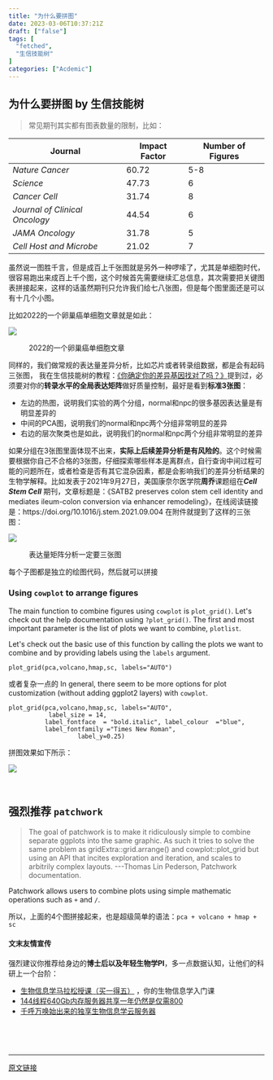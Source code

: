 ```yaml
---
title: "为什么要拼图"
date: 2023-03-06T10:37:21Z
draft: ["false"]
tags: [
  "fetched",
  "生信技能树"
]
categories: ["Acdemic"]
---
```

为什么要拼图 by 生信技能树
------
<div><section data-tool="mdnice编辑器" data-website="https://www.mdnice.com"><blockquote data-tool="mdnice编辑器"><p>常见期刊其实都有图表数量的限制，比如：</p></blockquote><section data-tool="mdnice编辑器"><table><thead><tr><th>Journal</th><th>Impact Factor</th><th>Number of Figures</th></tr></thead><tbody><tr><td><em>Nature Cancer</em></td><td>60.72</td><td>5-8</td></tr><tr><td><em>Science</em></td><td>47.73</td><td>6</td></tr><tr><td><em>Cancer Cell</em></td><td>31.74</td><td>8</td></tr><tr><td><em>Journal of Clinical Oncology</em></td><td>44.54</td><td>6</td></tr><tr><td><em>JAMA Oncology</em></td><td>31.78</td><td>5</td></tr><tr><td><em>Cell Host and Microbe</em></td><td>21.02</td><td>7</td></tr></tbody></table></section><p data-tool="mdnice编辑器">虽然说一图胜千言，但是成百上千张图就是另外一种啰嗦了，尤其是单细胞时代，很容易跑出来成百上千个图，这个时候首先需要继续汇总信息，其次需要把关键图表拼接起来，这样的话虽然期刊只允许我们给七八张图，但是每个图里面还是可以有十几个小图。</p><p data-tool="mdnice编辑器">比如2022的一个卵巢癌单细胞文章就是如此：</p><p><img data-galleryid="" data-ratio="0.9106002554278416" data-s="300,640" data-src="https://mmbiz.qpic.cn/mmbiz_png/cZNhZQ6j4wxaextb1mu4W49QwuliaZ8xAibbzqjibWOT07I4H9TMHerV0dJ2z4xqOh0vAeTr7e4gtIxtIHkzibGY2g/640?wx_fmt=png" data-type="png" data-w="1566" src="https://mmbiz.qpic.cn/mmbiz_png/cZNhZQ6j4wxaextb1mu4W49QwuliaZ8xAibbzqjibWOT07I4H9TMHerV0dJ2z4xqOh0vAeTr7e4gtIxtIHkzibGY2g/640?wx_fmt=png"></p><figure data-tool="mdnice编辑器"><figcaption>2022的一个卵巢癌单细胞文章</figcaption></figure><p data-tool="mdnice编辑器">同样的，我们做常规的表达量差异分析，比如芯片或者转录组数据，都是会有起码三张图， 我在生信技能树的教程：<a href="https://mp.weixin.qq.com/s?__biz=MzAxMDkxODM1Ng==&amp;mid=2247491228&amp;idx=1&amp;sn=34fed09dec0f8c27bd408ba8476d9133&amp;scene=21#wechat_redirect" data-linktype="2">《你确定你的差异基因找对了吗？》</a>提到过，必须要对你的<strong>转录水平的全局表达矩阵</strong>做好质量控制，最好是看到<strong>标准3张图</strong>：</p><ul data-tool="mdnice编辑器"><li><section>左边的热图，说明我们实验的两个分组，normal和npc的很多基因表达量是有明显差异的</section></li><li><section>中间的PCA图，说明我们的normal和npc两个分组非常明显的差异</section></li><li><section>右边的层次聚类也是如此，说明我们的normal和npc两个分组非常明显的差异</section></li></ul><p data-tool="mdnice编辑器">如果分组在3张图里面体现不出来，<strong>实际上后续差异分析是有风险的</strong>。这个时候需要根据你自己不合格的3张图，仔细探索哪些样本是离群点，自行查询中间过程可能的问题所在，或者检查是否有其它混杂因素，都是会影响我们的差异分析结果的生物学解释。比如发表于2021年9月27日，美国康奈尔医学院<strong>周乔</strong>课题组在<em><strong>Cell Stem Cell</strong></em> 期刊，文章标题是：《SATB2 preserves colon stem cell identity and mediates ileum-colon conversion via enhancer remodeling》，在线阅读链接 是：https://doi.org/10.1016/j.stem.2021.09.004 在附件就提到了这样的三张图：</p><p><img data-galleryid="" data-ratio="0.36631779257849667" data-s="300,640" data-src="https://mmbiz.qpic.cn/mmbiz_png/cZNhZQ6j4wxaextb1mu4W49QwuliaZ8xACQzQZAqNicR78GTwsOmfz6pRS9W8a4cDJnDmzW33gTicm14z2K1ibJIjg/640?wx_fmt=png" data-type="png" data-w="2102" src="https://mmbiz.qpic.cn/mmbiz_png/cZNhZQ6j4wxaextb1mu4W49QwuliaZ8xACQzQZAqNicR78GTwsOmfz6pRS9W8a4cDJnDmzW33gTicm14z2K1ibJIjg/640?wx_fmt=png"></p><figure data-tool="mdnice编辑器"><figcaption>表达量矩阵分析一定要三张图</figcaption></figure><p data-tool="mdnice编辑器">每个子图都是独立的绘图代码，然后就可以拼接</p><h3 data-tool="mdnice编辑器"><span></span>Using <code>cowplot</code> to arrange figures<span></span></h3><p data-tool="mdnice编辑器">The main function to combine figures using <code>cowplot</code> is <code>plot_grid()</code>. Let's check out the help documentation using <code>?plot_grid()</code>. The first and most important parameter is the list of plots we want to combine, <code>plotlist</code>.</p><p data-tool="mdnice编辑器">Let's check out the basic use of this function by calling the plots we want to combine and by providing labels using the <code>labels</code> argument.</p><pre data-tool="mdnice编辑器"><span></span><code>plot_grid(pca,volcano,hmap,sc, labels=<span>"AUTO"</span>)<br></code></pre><p data-tool="mdnice编辑器">或者复杂一点的 In general, there seem to be more options for plot customization (without adding ggplot2 layers) with <code>cowplot</code>.</p><pre data-tool="mdnice编辑器"><span></span><code>plot_grid(pca,volcano,hmap,sc, labels=<span>"AUTO"</span>,<br>           label_size = 14, <br>          label_fontface  = <span>"bold.italic"</span>, label_colour  =<span>"blue"</span>,<br>          label_fontfamily =<span>"Times New Roman"</span>,<br>                   label_y=0.25)<br></code></pre><p data-tool="mdnice编辑器">拼图效果如下所示：</p><p><img data-galleryid="" data-ratio="0.977088948787062" data-s="300,640" data-src="https://mmbiz.qpic.cn/mmbiz_png/cZNhZQ6j4wxaextb1mu4W49QwuliaZ8xAwIIlABs3juicZ0I8XhWYR0iaouI3PLFIf9kjHo966tZVW09O7IbBVtSg/640?wx_fmt=png" data-type="png" data-w="1484" src="https://mmbiz.qpic.cn/mmbiz_png/cZNhZQ6j4wxaextb1mu4W49QwuliaZ8xAwIIlABs3juicZ0I8XhWYR0iaouI3PLFIf9kjHo966tZVW09O7IbBVtSg/640?wx_fmt=png"></p><figure data-tool="mdnice编辑器"><figcaption> </figcaption></figure><h2 data-tool="mdnice编辑器"><span></span>强烈推荐 <code>patchwork</code></h2><blockquote data-tool="mdnice编辑器"><p>The goal of patchwork is to make it ridiculously simple to combine separate ggplots into the same graphic. As such it tries to solve the same problem as gridExtra::grid.arrange() and cowplot::plot_grid but using an API that incites exploration and iteration, and scales to arbitrily complex layouts. ---Thomas Lin Pederson, Patchwork documentation.</p></blockquote><p data-tool="mdnice编辑器">Patchwork allows users to combine plots using simple mathematic operations such as <code>+</code> and <code>/</code>.</p><p data-tool="mdnice编辑器">所以，上面的4个图拼接起来，也是超级简单的语法：<code>pca + volcano + hmap + sc</code></p></section><h4 data-tool="mdnice编辑器">文末友情宣传</h4><p data-tool="mdnice编辑器">强烈建议你推荐给身边的<strong>博士后以及年轻生物学PI</strong>，多一点数据认知，让他们的科研上一个台阶：</p><ul data-tool="mdnice编辑器"><li><section><a href="http://mp.weixin.qq.com/s?__biz=MzAxMDkxODM1Ng==&amp;mid=2247519543&amp;idx=1&amp;sn=b9290a55d50c038bcc6e97d53a88b1c5&amp;chksm=9b4bcd8cac3c449aaa16dbf518578e9c7a4e67fe4122ae7c4fb115ddb2a843a976fa3462dcea&amp;scene=21#wechat_redirect" data-linktype="2">生物信息学马拉松授课（买一得五）</a> ，你的生物信息学入门课</section></li><li><section><a target="_blank" href="http://mp.weixin.qq.com/s?__biz=MzAxMDkxODM1Ng==&amp;mid=2247519765&amp;idx=2&amp;sn=6cb33654c7751f4c3df0f84743f77aaf&amp;chksm=9b4bceaeac3c47b8899afc00077b96357b87a4ed6b75e7c434ba14071fd6c8448e4c218de5e0&amp;scene=21#wechat_redirect" textvalue="144线程640Gb内存服务器共享一年仍然是仅需800" linktype="text" imgurl="" imgdata="null" data-itemshowtype="0" tab="innerlink" data-linktype="2" hasload="1">144线程640Gb内存服务器共享一年仍然是仅需800</a></section></li><li><section><a target="_blank" href="http://mp.weixin.qq.com/s?__biz=MzAxMDkxODM1Ng==&amp;mid=2247519765&amp;idx=1&amp;sn=ce5a8c8182f854c88043059f8c2cb9ff&amp;chksm=9b4bceaeac3c47b88c19941d43dbb1401f3a92206481a0afc41159927868199643f795d62a7e&amp;scene=21#wechat_redirect" textvalue="千呼万唤始出来的独享生物信息学云服务器" linktype="text" imgurl="" imgdata="null" data-itemshowtype="0" tab="innerlink" data-linktype="2" hasload="1">千呼万唤始出来的独享生物信息学云服务器</a></section></li></ul><p><br></p><p><br></p><p><mp-style-type data-value="3"></mp-style-type></p></div>  
<hr>
<a href="https://mp.weixin.qq.com/s/4cQIzoBCbQRn5v14B8mpEQ",target="_blank" rel="noopener noreferrer">原文链接</a>
